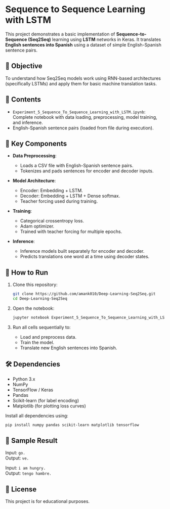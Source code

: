 # Sequence to Sequence Learning with LSTM

This project demonstrates a basic implementation of **Sequence-to-Sequence (Seq2Seq)** learning using **LSTM** networks in Keras. It translates **English sentences into Spanish** using a dataset of simple English-Spanish sentence pairs.

## 🧠 Objective

To understand how Seq2Seq models work using RNN-based architectures (specifically LSTMs) and apply them for basic machine translation tasks.

## 📁 Contents

- `Experiment_5_Sequence_To_Sequence_Learning_with_LSTM.ipynb`: Complete notebook with data loading, preprocessing, model training, and inference.
- English-Spanish sentence pairs (loaded from file during execution).

## 📌 Key Components

- **Data Preprocessing**:
  - Loads a CSV file with English-Spanish sentence pairs.
  - Tokenizes and pads sentences for encoder and decoder inputs.

- **Model Architecture**:
  - Encoder: Embedding + LSTM.
  - Decoder: Embedding + LSTM + Dense softmax.
  - Teacher forcing used during training.

- **Training**:
  - Categorical crossentropy loss.
  - Adam optimizer.
  - Trained with teacher forcing for multiple epochs.

- **Inference**:
  - Inference models built separately for encoder and decoder.
  - Predicts translations one word at a time using decoder states.

## 🚀 How to Run

1. Clone this repository:
   ```bash
   git clone https://github.com/amank010/Deep-Learning-Seq2Seq.git
   cd Deep-Learning-Seq2Seq
   ```

2. Open the notebook:
   ```bash
   jupyter notebook Experiment_5_Sequence_To_Sequence_Learning_with_LSTM.ipynb
   ```

3. Run all cells sequentially to:
   - Load and preprocess data.
   - Train the model.
   - Translate new English sentences into Spanish.

## 🛠️ Dependencies

- Python 3.x
- NumPy
- TensorFlow / Keras
- Pandas
- Scikit-learn (for label encoding)
- Matplotlib (for plotting loss curves)

Install all dependencies using:

```bash
pip install numpy pandas scikit-learn matplotlib tensorflow
```

## 📌 Sample Result

Input: `go.`  
Output: `ve.`

Input: `i am hungry.`  
Output: `tengo hambre.`

## 📄 License

This project is for educational purposes.
